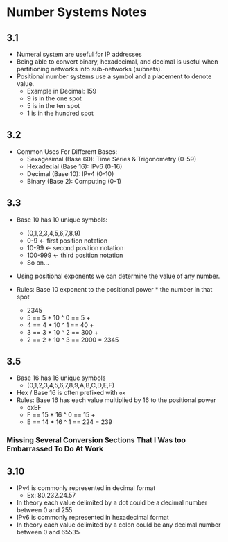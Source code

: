 # Number Systems Notes

## 3.1

- Numeral system are useful for IP addresses
- Being able to convert binary, hexadecimal, and decimal is useful when partitioning networks into sub-networks (subnets).
- Positional number systems use a symbol and a placement to denote value. 
	- Example in Decimal: 159
	- 9 is in the one spot 
	- 5 is in the ten spot
	- 1 is in the hundred spot

## 3.2
- Common Uses For Different Bases:
	- Sexagesimal (Base 60): Time Series & Trigonometry (0-59)
	- Hexadecial (Base 16): IPv6 (0-16)
	- Decimal (Base 10): IPv4 (0-10)
	- Binary (Base 2): Computing (0-1)

## 3.3 
- Base 10 has 10 unique symbols:
	- (0,1,2,3,4,5,6,7,8,9)
	- 0-9 <- first position notation
	- 10-99 <- second position notation
	- 100-999 <- third position notation
	- So on...

- Using positional exponents we can determine the value of any number.
- Rules: Base 10 exponent to the positional power * the number in that spot
	- 2345
	- 5 == 5 * 10 ^ 0 == 5 +
	- 4 == 4 * 10 ^ 1 == 40 +
	- 3 == 3 * 10 ^ 2 == 300 +
	- 2 == 2 * 10 ^ 3 == 2000 = 2345

## 3.5
- Base 16 has 16 unique symbols
	- (0,1,2,3,4,5,6,7,8,9,A,B,C,D,E,F) 
- Hex /  Base 16 is often prefixed with `ox`
- Rules: Base 16 has each value multiplied by 16 to the positional power
	- oxEF
	- F == 15 * 16 ^ 0 == 15 +
	- E == 14 * 16 ^ 1 == 224 = 239

### Missing Several Conversion Sections That I Was too Embarrassed To Do At Work

## 3.10

- IPv4 is commonly represented in decimal format
	- Ex: 80.232.24.57
- In theory each value delimited by a dot could be a decimal number between 0 and 255
- IPv6 is commonly represented in hexadecimal format
- In theory each value delimited by a colon could be any decimal number between 0 and 65535 


